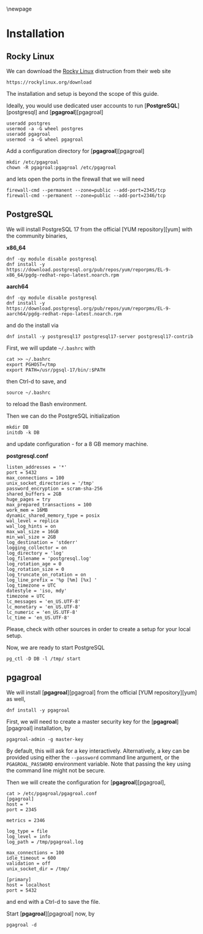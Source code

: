 \newpage

# Installation

## Rocky Linux

We can download the [Rocky Linux](https://www.rockylinux.org/) distruction from their web site

```
https://rockylinux.org/download
```

The installation and setup is beyond the scope of this guide.

Ideally, you would use dedicated user accounts to run [**PostgreSQL**][postgresql] and [**pgagroal**][pgagroal]

```
useradd postgres
usermod -a -G wheel postgres
useradd pgagroal
usermod -a -G wheel pgagroal
```

Add a configuration directory for [**pgagroal**][pgagroal]

```
mkdir /etc/pgagroal
chown -R pgagroal:pgagroal /etc/pgagroal
```

and lets open the ports in the firewall that we will need

```
firewall-cmd --permanent --zone=public --add-port=2345/tcp
firewall-cmd --permanent --zone=public --add-port=2346/tcp
```

## PostgreSQL

We will install PostgreSQL 17 from the official [YUM repository][yum] with the community binaries,

**x86_64**

```
dnf -qy module disable postgresql
dnf install -y https://download.postgresql.org/pub/repos/yum/reporpms/EL-9-x86_64/pgdg-redhat-repo-latest.noarch.rpm
```

**aarch64**

```
dnf -qy module disable postgresql
dnf install -y https://download.postgresql.org/pub/repos/yum/reporpms/EL-9-aarch64/pgdg-redhat-repo-latest.noarch.rpm
```

and do the install via

```
dnf install -y postgresql17 postgresql17-server postgresql17-contrib
```

First, we will update `~/.bashrc` with

```
cat >> ~/.bashrc
export PGHOST=/tmp
export PATH=/usr/pgsql-17/bin/:$PATH
```

then Ctrl-d to save, and

```
source ~/.bashrc
```

to reload the Bash environment.

Then we can do the PostgreSQL initialization

```
mkdir DB
initdb -k DB
```

and update configuration - for a 8 GB memory machine.

**postgresql.conf**
```
listen_addresses = '*'
port = 5432
max_connections = 100
unix_socket_directories = '/tmp'
password_encryption = scram-sha-256
shared_buffers = 2GB
huge_pages = try
max_prepared_transactions = 100
work_mem = 16MB
dynamic_shared_memory_type = posix
wal_level = replica
wal_log_hints = on
max_wal_size = 16GB
min_wal_size = 2GB
log_destination = 'stderr'
logging_collector = on
log_directory = 'log'
log_filename = 'postgresql.log'
log_rotation_age = 0
log_rotation_size = 0
log_truncate_on_rotation = on
log_line_prefix = '%p [%m] [%x] '
log_timezone = UTC
datestyle = 'iso, mdy'
timezone = UTC
lc_messages = 'en_US.UTF-8'
lc_monetary = 'en_US.UTF-8'
lc_numeric = 'en_US.UTF-8'
lc_time = 'en_US.UTF-8'
```

Please, check with other sources in order to create a setup for your local setup.

Now, we are ready to start PostgreSQL

```
pg_ctl -D DB -l /tmp/ start
```

## pgagroal

We will install [**pgagroal**][pgagroal] from the official [YUM repository][yum] as well,

```
dnf install -y pgagroal
```

First, we will need to create a master security key for the [**pgagroal**][pgagroal] installation, by

```
pgagroal-admin -g master-key
```

By default, this will ask for a key interactively. Alternatively, a key can be provided using either the
`--password` command line argument, or the `PGAGROAL_PASSWORD` environment variable. Note that passing the
key using the command line might not be secure.

Then we will create the configuration for [**pgagroal**][pgagroal],

```
cat > /etc/pgagroal/pgagroal.conf
[pgagroal]
host = *
port = 2345

metrics = 2346

log_type = file
log_level = info
log_path = /tmp/pgagroal.log

max_connections = 100
idle_timeout = 600
validation = off
unix_socket_dir = /tmp/

[primary]
host = localhost
port = 5432
```

and end with a Ctrl-d to save the file.

Start [**pgagroal**][pgagroal] now, by

```
pgagroal -d
```
